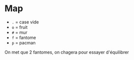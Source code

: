 # Map
- `.` = case vide
- `o` = fruit
- `#` = mur
- `f` = fantome
- `p` = pacman

On met que 2 fantomes, on chagera pour essayer d'équilibrer